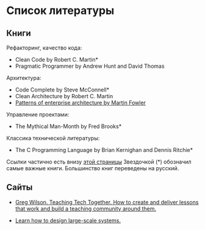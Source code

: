 Список литературы
=================

Книги
-----

Рефакторинг, качество кода:

- Clean Code by Robert C. Martin*
- Pragmatic Programmer by Andrew Hunt and David Thomas

Архитектура:

- Code Complete by Steve McConnell*
- Clean Architecture by Robert C. Martin
- [Patterns of enterprise architecture by Martin Fowler](https://martinfowler.com/books/eaa.html)

Управление проектами:

- The Mythical Man-Month by Fred Brooks*

Классика технической литературы:

- The C Programming Language by Brian Kernighan and Dennis Ritchie*

Ссылки частично есть внизу [этой страницы](https://stackoverflow.com/users/story/1758363)
Звездочкой (*) обозначил самые важные книги. Большинство книг переведены на русский.


Сайты
-----


- [Greg Wilson. Teaching Tech Together. How to create and deliver lessons that work
and build a teaching community around them.](http://teachtogether.tech/)

- [Learn how to design large-scale systems.](https://github.com/donnemartin/system-design-primer)
